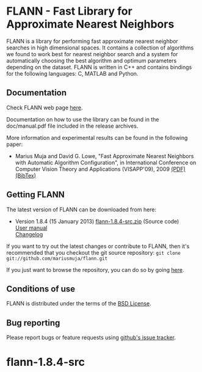 FLANN - Fast Library for Approximate Nearest Neighbors
======================================================

FLANN is a library for performing fast approximate nearest neighbor searches in high dimensional spaces. It contains a collection of algorithms we found to work best for nearest neighbor search and a system for automatically choosing the best algorithm and optimum parameters depending on the dataset.
FLANN is written in C++ and contains bindings for the following languages: C, MATLAB and Python.


Documentation
-------------

Check FLANN web page [here](http://www.cs.ubc.ca/~mariusm/flann).

Documentation on how to use the library can be found in the doc/manual.pdf file included in the release archives.

More information and experimental results can be found in the following paper:

  * Marius Muja and David G. Lowe, "Fast Approximate Nearest Neighbors with Automatic Algorithm Configuration", in International Conference on Computer Vision Theory and Applications (VISAPP'09), 2009 [(PDF)](http://people.cs.ubc.ca/~mariusm/uploads/FLANN/flann_visapp09.pdf) [(BibTex)](http://people.cs.ubc.ca/~mariusm/index.php/FLANN/BibTex)


Getting FLANN
-------------

The latest version of FLANN can be downloaded from here:

 *  Version 1.8.4 (15 January 2013)
    [flann-1.8.4-src.zip](http://people.cs.ubc.ca/~mariusm/uploads/FLANN/flann-1.8.4-src.zip) (Source code)  
    [User manual](http://people.cs.ubc.ca/~mariusm/uploads/FLANN/flann_manual-1.8.4.pdf)  
    [Changelog](https://github.com/mariusmuja/flann/blob/master/ChangeLog)  

If you want to try out the latest changes or contribute to FLANN, then it's recommended that you checkout the git source repository: `git clone git://github.com/mariusmuja/flann.git`

If you just want to browse the repository, you can do so by going [here](https://github.com/mariusmuja/flann).


Conditions of use
-----------------

FLANN is distributed under the terms of the [BSD License](https://github.com/mariusmuja/flann/blob/master/COPYING).

Bug reporting
-------------

Please report bugs or feature requests using [github's issue tracker](http://github.com/mariusmuja/flann/issues).
# flann-1.8.4-src
